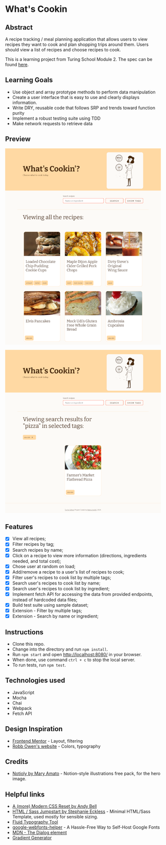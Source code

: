 # What's Cookin

## Abstract 

A recipe tracking / meal planning application that allows users to view recipes they want to cook and plan shopping trips around them. Users should view a list of recipes and choose recipes to cook.

This is a learning project from Turing School Module 2. The spec can be found [here](https://frontend.turing.edu/projects/module-2/whats-cookin-part-one.html).

## Learning Goals

- Use object and array prototype methods to perform data manipulation
- Create a user interface that is easy to use and clearly displays information.
- Write DRY, reusable code that follows SRP and trends toward function purity
- Implement a robust testing suite using TDD
- Make network requests to retrieve data

## Preview

![](/screenshot1.png)

![](/screenshot2.png)

## Features

- [x] View all recipes;
- [x] Filter recipes by tag;
- [x] Search recipes by name;
- [x] Click on a recipe to view more information (directions, ingredients needed, and total cost);
- [x] Chose user at random on load;
- [x] Add/remove a recipe to a user's list of recipes to cook;
- [x] Filter user's recipes to cook list by multiple tags;
- [x] Search user's recipes to cook list by name;
- [x] Search user's recipes to cook list by ingredient;
- [x] Implement fetch API for accessing the data from provided endpoints, instead of hardcoded data files;
- [x] Build test suite using sample dataset;
- [x] Extension - Filter by multiple tags;
- [x] Extension - Search by name or ingredient;

## Instructions

- Clone this repo.
- Change into the directory and run `npm install`.
- Run `npm start` and open [http://localhost:8080/](http://localhost:8080/) in your browser.
- When done, use command `ctrl + c` to stop the local server.
- To run tests, run `npm test`.

## Technologies used

- JavaScript
- Mocha
- Chai
- Webpack
- Fetch API

## Design Inspiration

- [Frontend Mentor](https://www.frontendmentor.io/challenges) - Layout, filtering
- [Robb Owen's website](https://robbowen.digital/) - Colors, typography

## Credits

- [Notioly by Mary Amato](https://notioly.com/) - Notion-style illustrations free pack, for the hero image.

## Helpful links

- [A (more) Modern CSS Reset by Andy Bell](https://piccalil.li/blog/a-more-modern-css-reset/)
- [HTML / Sass Jumpstart by Stephanie Eckless](https://github.com/5t3ph/html-sass-jumpstart) - Minimal HTML/Sass Template, used mostly for sensible sizing.
- [Fluid Typography Tool](https://fluidtypography.com/)
- [google-webfonts-helper](https://gwfh.mranftl.com/fonts) - A Hassle-Free Way to Self-Host Google Fonts
- [MDN - The Dialog element](https://developer.mozilla.org/en-US/docs/Web/HTML/Element/dialog)
- [Gradient Generator](https://www.joshwcomeau.com/gradient-generator/)